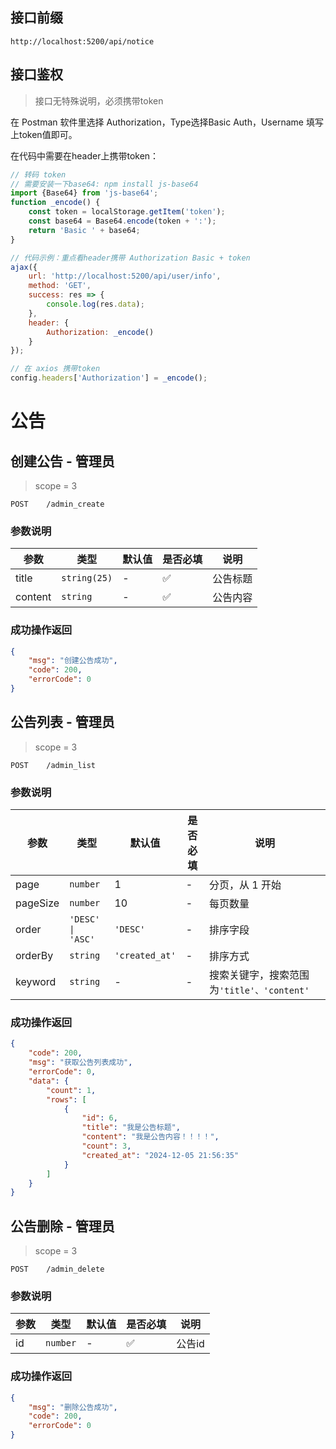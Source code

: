 ## 接口前缀

```shell
http://localhost:5200/api/notice
```

## 接口鉴权

> 接口无特殊说明，必须携带token

在 Postman 软件里选择 Authorization，Type选择Basic Auth，Username 填写上token值即可。

在代码中需要在header上携带token：

```js
// 转码 token
// 需要安装一下base64: npm install js-base64
import {Base64} from 'js-base64';
function _encode() {
    const token = localStorage.getItem('token');
    const base64 = Base64.encode(token + ':');
    return 'Basic ' + base64;
}

// 代码示例：重点看header携带 Authorization Basic + token
ajax({
    url: 'http://localhost:5200/api/user/info',
    method: 'GET',
    success: res => {
        console.log(res.data);
    },
    header: {
        Authorization: _encode()
    }
});

// 在 axios 携带token
config.headers['Authorization'] = _encode();
```

# 公告

## 创建公告 - 管理员

> scope = 3

```
POST    /admin_create
```

### 参数说明

| 参数    | 类型         | 默认值 | 是否必填 | 说明     |
| ------- | ------------ | ------ | -------- | -------- |
| title   | `string(25)` | -      | ✅       | 公告标题 |
| content | `string`     | -      | ✅       | 公告内容 |

### 成功操作返回

```json
{
    "msg": "创建公告成功",
    "code": 200,
    "errorCode": 0
}
```

## 公告列表 - 管理员

> scope = 3

```
POST    /admin_list
```

### 参数说明

| 参数     | 类型              | 默认值         | 是否必填 | 说明                                       |
| -------- | ----------------- | -------------- | -------- | ------------------------------------------ |
| page     | `number`          | 1              | -        | 分页，从 1 开始                            |
| pageSize | `number`          | 10             | -        | 每页数量                                   |
| order    | `'DESC' \| 'ASC'` | `'DESC'`       | -        | 排序字段                                   |
| orderBy  | `string`          | `'created_at'` | -        | 排序方式                                   |
| keyword  | `string`          | -              | -        | 搜索关键字，搜索范围为`'title'、'content'` |

### 成功操作返回

```json
{
    "code": 200,
    "msg": "获取公告列表成功",
    "errorCode": 0,
    "data": {
        "count": 1,
        "rows": [
            {
                "id": 6,
                "title": "我是公告标题",
                "content": "我是公告内容！！！！",
                "count": 3,
                "created_at": "2024-12-05 21:56:35"
            }
        ]
    }
}
```

## 公告删除 - 管理员

> scope = 3

```
POST    /admin_delete
```

### 参数说明

| 参数 | 类型     | 默认值 | 是否必填 | 说明   |
| ---- | -------- | ------ | -------- | ------ |
| id   | `number` | -      | ✅       | 公告id |

### 成功操作返回

```json
{
    "msg": "删除公告成功",
    "code": 200,
    "errorCode": 0
}
```
